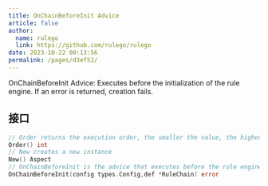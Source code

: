 ```yaml
---
title: OnChainBeforeInit Advice
article: false
author: 
  name: rulego
  link: https://github.com/rulego/rulego
date: 2023-10-22 00:13:56
permalink: /pages/d3ef52/
---
```


OnChainBeforeInit Advice: Executes before the initialization of the rule engine. If an error is returned, creation fails.

## 接口

```go
// Order returns the execution order, the smaller the value, the higher the priority
Order() int
// New creates a new instance
New() Aspect
// OnChainBeforeInit is the advice that executes before the rule engine initialization.
OnChainBeforeInit(config types.Config,def *RuleChain) error
```
